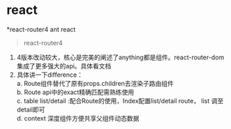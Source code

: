 # react
  *react-router4 ant react  

> react-router4
  1. 4版本改动较大，核心是完美的阐述了anything都是组件。react-router-dom集成了更多强大的api。具体看文档  
  2. 具体讲一下difference：  
    a. Route组件替代了原有props.children去渲染子路由组件  
    b. Route api中的exact精确匹配需熟练使用  
    c. table list/detail :配合Route的使用，Index配置list/detail route， list 调至detail即可  
    d. context 深度组件方便共享父组件动态数据
